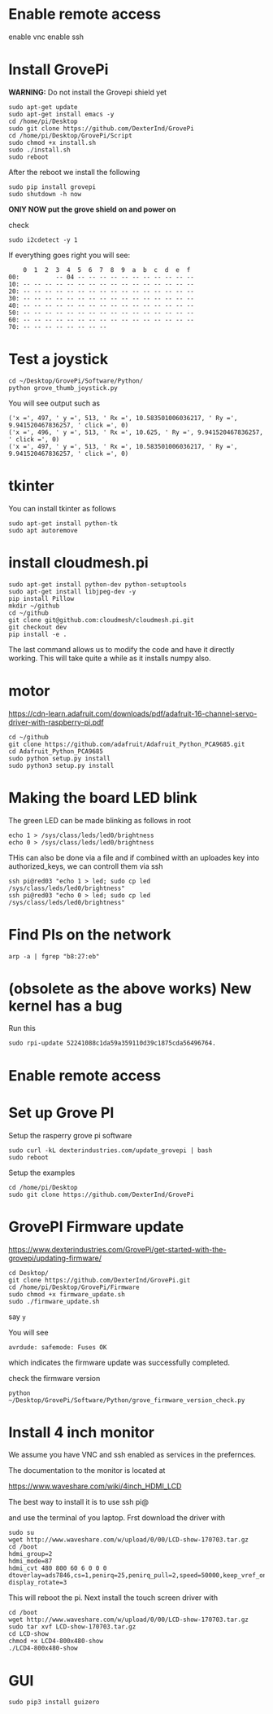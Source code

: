 # Enable remote access

enable vnc
enable ssh



# Install GrovePi

**WARNING:** Do not install the Grovepi shield yet

	sudo apt-get update
	sudo apt-get install emacs -y
	cd /home/pi/Desktop
	sudo git clone https://github.com/DexterInd/GrovePi
	cd /home/pi/Desktop/GrovePi/Script
	sudo chmod +x install.sh
	sudo ./install.sh
	sudo reboot

After the reboot we install the following

	sudo pip install grovepi
	sudo shutdown -h now
	
	
**ONlY NOW put the grove shield on and power on**

check 

	sudo i2cdetect -y 1
	
If everything goes right you will see:
	     
        0  1  2  3  4  5  6  7  8  9  a  b  c  d  e  f
	00:          -- 04 -- -- -- -- -- -- -- -- -- -- -- 
	10: -- -- -- -- -- -- -- -- -- -- -- -- -- -- -- -- 
	20: -- -- -- -- -- -- -- -- -- -- -- -- -- -- -- -- 
	30: -- -- -- -- -- -- -- -- -- -- -- -- -- -- -- -- 
	40: -- -- -- -- -- -- -- -- -- -- -- -- -- -- -- -- 
	50: -- -- -- -- -- -- -- -- -- -- -- -- -- -- -- -- 
	60: -- -- -- -- -- -- -- -- -- -- -- -- -- -- -- --
	70: -- -- -- -- -- -- -- --        
	
# Test a joystick

	cd ~/Desktop/GrovePi/Software/Python/   
	python grove_thumb_joystick.py
	
You will see output such as

	('x =', 497, ' y =', 513, ' Rx =', 10.583501006036217, ' Ry =', 9.941520467836257, ' click =', 0)
	('x =', 496, ' y =', 513, ' Rx =', 10.625, ' Ry =', 9.941520467836257, ' click =', 0)
	('x =', 497, ' y =', 513, ' Rx =', 10.583501006036217, ' Ry =', 9.941520467836257, ' click =', 0)

# tkinter

You can install tkinter as follows

	sudo apt-get install python-tk
	sudo apt autoremove

# install cloudmesh.pi

	sudo apt-get install python-dev python-setuptools
	sudo apt-get install libjpeg-dev -y
	pip install Pillow
	mkdir ~/github
	cd ~/github
	git clone git@github.com:cloudmesh/cloudmesh.pi.git
	git checkout dev
	pip install -e .

The last command allows us to modify the code and have it directly working. This will take quite a while as it installs numpy also.

# motor

<https://cdn-learn.adafruit.com/downloads/pdf/adafruit-16-channel-servo-driver-with-raspberry-pi.pdf>

	cd ~/github
	git clone https://github.com/adafruit/Adafruit_Python_PCA9685.git
	cd Adafruit_Python_PCA9685
	sudo python setup.py install
	sudo python3 setup.py install

# Making the board LED blink

The green LED can be made blinking as follows in root

	echo 1 > /sys/class/leds/led0/brightness
	echo 0 > /sys/class/leds/led0/brightness

THis can also be done via a file and if combined witth an uploades key into authorized_keys, we can controll them via ssh

	ssh pi@red03 "echo 1 > led; sudo cp led /sys/class/leds/led0/brightness"		
	ssh pi@red03 "echo 0 > led; sudo cp led /sys/class/leds/led0/brightness"

# Find PIs on the network

	arp -a | fgrep "b8:27:eb"

# (obsolete as the above works) New kernel has a bug

Run this

	sudo rpi-update 52241088c1da59a359110d39c1875cda56496764.

# Enable remote access
 




# Set up Grove PI

Setup the rasperry grove pi software

	sudo curl -kL dexterindustries.com/update_grovepi | bash
	sudo reboot
	
Setup the examples
	
	cd /home/pi/Desktop
	sudo git clone https://github.com/DexterInd/GrovePi

# GrovePI Firmware update

<https://www.dexterindustries.com/GrovePi/get-started-with-the-grovepi/updating-firmware/>

	cd Desktop/
    git clone https://github.com/DexterInd/GrovePi.git
    cd /home/pi/Desktop/GrovePi/Firmware
    sudo chmod +x firmware_update.sh
    sudo ./firmware_update.sh

say `y`

You will see 

	avrdude: safemode: Fuses OK

which indicates the firmware update was successfully completed.

check the firmware version

	python ~/Desktop/GrovePi/Software/Python/grove_firmware_version_check.py

# Install 4 inch monitor

We assume you have VNC and ssh enabled as services in the prefernces.

The documentation to the monitor is located at 

<https://www.waveshare.com/wiki/4inch_HDMI_LCD>

The best way to install it is to use ssh pi@<YOURIP>

and use the terminal of you laptop. Frst download the driver with

	sudo su
	wget http://www.waveshare.com/w/upload/0/00/LCD-show-170703.tar.gz
	cd /boot
	hdmi_group=2
	hdmi_mode=87
	hdmi_cvt 480 800 60 6 0 0 0
	dtoverlay=ads7846,cs=1,penirq=25,penirq_pull=2,speed=50000,keep_vref_on=0,swapxy=0,pmax=255,xohms=150,xmin=200,xmax=3900,ymin=200,ymax=3900
	display_rotate=3

This will reboot the pi. Next install the touch screen driver with

	cd /boot
	wget http://www.waveshare.com/w/upload/0/00/LCD-show-170703.tar.gz
	sudo tar xvf LCD-show-170703.tar.gz 
	cd LCD-show
	chmod +x LCD4-800x480-show
	./LCD4-800x480-show

# GUI

	sudo pip3 install guizero
	
	